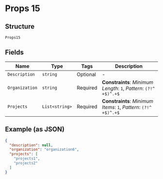 
# Props 15

## Structure

`Props15`

## Fields

| Name | Type | Tags | Description |
|  --- | --- | --- | --- |
| `Description` | `string` | Optional | - |
| `Organization` | `string` | Required | **Constraints**: *Minimum Length*: `1`, *Pattern*: `(?!^ +$)^.+$` |
| `Projects` | `List<string>` | Required | **Constraints**: *Minimum Items*: `1`, *Pattern*: `(?!^ +$)^.+$` |

## Example (as JSON)

```json
{
  "description": null,
  "organization": "organization6",
  "projects": [
    "projects1",
    "projects2"
  ]
}
```

